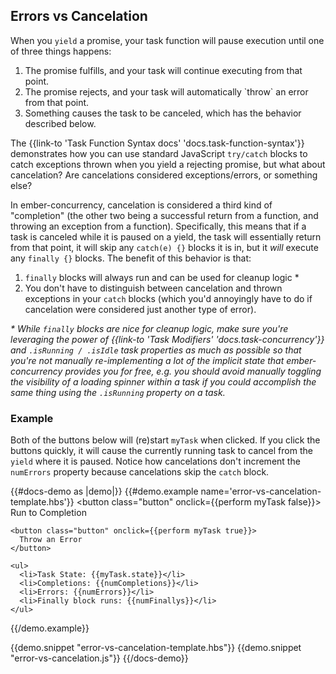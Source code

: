 <h2>Errors vs Cancelation</h2>

<p>
  When you <code>yield</code> a promise,
  your task function will pause execution until one of three things happens:
</p>

<ol>
  <li>The promise fulfills, and your task will continue executing from that point.</li>
  <li>The promise rejects, and your task will automatically `throw` an error from that point.</li>
  <li>Something causes the task to be canceled, which has the behavior described below.</li>
</ol>

<p>
  The {{link-to 'Task Function Syntax docs' 'docs.task-function-syntax'}}
  demonstrates how you can use standard JavaScript <code>try/catch</code> blocks
  to catch exceptions thrown when you yield a rejecting promise, but
  what about cancelation? Are cancelations considered exceptions/errors, or something else?
</p>

<p>
  In ember-concurrency, cancelation is considered a third kind of "completion"
  (the other two being a successful return from a function, and throwing an exception
  from a function).
  Specifically, this means that if a task is canceled while it is paused on a
  yield, the task will essentially return from that point,
  it will skip any <code>catch(e) {}</code> blocks it is in, but it <em>will</em>
  execute any <code>finally {}</code> blocks. The benefit of this behavior is that:
</p>

<ol>
  <li><code>finally</code> blocks will always run and can be used for cleanup logic *</li>
  <li>
    You don't have to distinguish between cancelation and thrown exceptions
    in your <code>catch</code> blocks (which you'd annoyingly have to do
    if cancelation were considered just another type of error).
  </li>
</ol>

<p>
  <em>
    * While <code>finally</code> blocks are nice for cleanup logic, make
    sure you're leveraging the power of
    {{link-to 'Task Modifiers' 'docs.task-concurrency'}} and <code>.isRunning / .isIdle</code>
    task properties as much as possible so that you're not manually re-implementing
    a lot of the implicit state that ember-concurrency provides you for free, e.g.
    you should avoid manually toggling the visibility of a loading spinner within
    a task if you could accomplish the same thing using the <code>.isRunning</code>
    property on a task.
  </em>
</p>

<h3>Example</h3>

<p>
  Both of the buttons below will (re)start <code>myTask</code> when clicked.
  If you click the buttons quickly, it will cause the currently running task
  to cancel from the <code>yield</code> where it is paused. Notice how
  cancelations don't increment the <code>numErrors</code> property because
  cancelations skip the <code>catch</code> block.
</p>

{{#docs-demo as |demo|}}
  {{#demo.example name='error-vs-cancelation-template.hbs'}}
    <button class="button" onclick={{perform myTask false}}>
      Run to Completion
    </button>

    <button class="button" onclick={{perform myTask true}}>
      Throw an Error
    </button>

    <ul>
      <li>Task State: {{myTask.state}}</li>
      <li>Completions: {{numCompletions}}</li>
      <li>Errors: {{numErrors}}</li>
      <li>Finally block runs: {{numFinallys}}</li>
    </ul>
  {{/demo.example}}

  {{demo.snippet "error-vs-cancelation-template.hbs"}}
  {{demo.snippet "error-vs-cancelation.js"}}
{{/docs-demo}}

